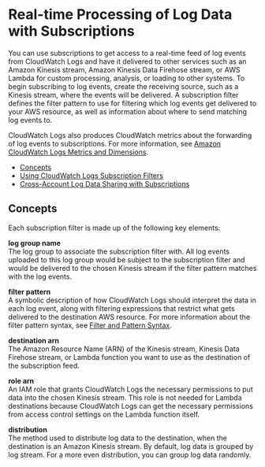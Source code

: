 # Real\-time Processing of Log Data with Subscriptions<a name="Subscriptions"></a>

You can use subscriptions to get access to a real\-time feed of log events from CloudWatch Logs and have it delivered to other services such as an Amazon Kinesis stream, Amazon Kinesis Data Firehose stream, or AWS Lambda for custom processing, analysis, or loading to other systems\. To begin subscribing to log events, create the receiving source, such as a Kinesis stream, where the events will be delivered\. A subscription filter defines the filter pattern to use for filtering which log events get delivered to your AWS resource, as well as information about where to send matching log events to\.

CloudWatch Logs also produces CloudWatch metrics about the forwarding of log events to subscriptions\. For more information, see [Amazon CloudWatch Logs Metrics and Dimensions](http://docs.aws.amazon.com/AmazonCloudWatch/latest/monitoring/cwl-metricscollected.html)\.


+ [Concepts](#subscription-concepts)
+ [Using CloudWatch Logs Subscription Filters](SubscriptionFilters.md)
+ [Cross\-Account Log Data Sharing with Subscriptions](CrossAccountSubscriptions.md)

## Concepts<a name="subscription-concepts"></a>

Each subscription filter is made up of the following key elements:

**log group name**  
The log group to associate the subscription filter with\. All log events uploaded to this log group would be subject to the subscription filter and would be delivered to the chosen Kinesis stream if the filter pattern matches with the log events\.

**filter pattern**  
A symbolic description of how CloudWatch Logs should interpret the data in each log event, along with filtering expressions that restrict what gets delivered to the destination AWS resource\. For more information about the filter pattern syntax, see [Filter and Pattern Syntax](FilterAndPatternSyntax.md)\.

**destination arn**  
The Amazon Resource Name \(ARN\) of the Kinesis stream, Kinesis Data Firehose stream, or Lambda function you want to use as the destination of the subscription feed\.

**role arn**  
An IAM role that grants CloudWatch Logs the necessary permissions to put data into the chosen Kinesis stream\. This role is not needed for Lambda destinations because CloudWatch Logs can get the necessary permissions from access control settings on the Lambda function itself\.

**distribution**  
The method used to distribute log data to the destination, when the destination is an Amazon Kinesis stream\. By default, log data is grouped by log stream\. For a more even distribution, you can group log data randomly\.
